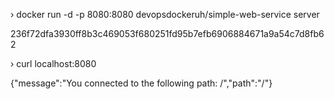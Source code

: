 › docker run -d -p 8080:8080 devopsdockeruh/simple-web-service server

236f72dfa3930ff8b3c469053f680251fd95b7efb6906884671a9a54c7d8fb62

› curl localhost:8080

{"message":"You connected to the following path: /","path":"/"}
